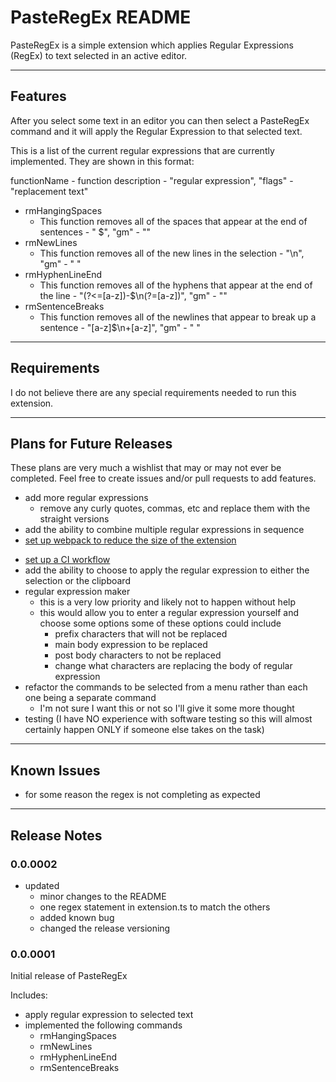 # PasteRegEx README

PasteRegEx is a simple extension which applies Regular Expressions (RegEx) to text selected in an active editor.

-----------------------------------------------------------------------------------------------------------

## Features

After you select some text in an editor you can then select a PasteRegEx command and it will apply the Regular Expression to that selected text.

This is a list of the current regular expressions that are currently implemented. They are shown in this format:

functionName - function description - "regular expression", "flags" - "replacement text"

- rmHangingSpaces
    - This function removes all of the spaces that appear at the end of sentences - " $", "gm" - ""
- rmNewLines
    - This function removes all of the new lines in the selection - "\n", "gm" - " "
- rmHyphenLineEnd
    - This function removes all of the hyphens that appear at the end of the line - "(?<=[a-z])-$\n(?=[a-z])", "gm" - ""
- rmSentenceBreaks
    - This function removes all of the newlines that appear to break up a sentence - "[a-z]$\n+[a-z]", "gm" - " "

<!-- 
\!\[feature X\]\(images/feature-x.png\)

> Tip: Many popular extensions utilize animations. This is an excellent way to show off your extension! We recommend short, focused animations that are easy to follow.
-->

-----------------------------------------------------------------------------------------------------------

## Requirements

I do not believe there are any special requirements needed to run this extension.

<!-- 
## Extension Settings

Include if your extension adds any VS Code settings through the `contributes.configuration` extension point.

For example:

This extension contributes the following settings:

* `myExtension.enable`: enable/disable this extension
* `myExtension.thing`: set to `blah` to do something
-->
-----------------------------------------------------------------------------------------------------------

## Plans for Future Releases

These plans are very much a wishlist that may or may not ever be completed. Feel free to create issues and/or pull requests to add features.

- add more regular expressions
    - remove any curly quotes, commas, etc and replace them with the straight versions
- add the ability to combine multiple regular expressions in sequence
- [set up webpack to reduce the size of the extension](https://code.visualstudio.com/api/working-with-extensions/bundling-extension)
<!-- - [publish the extension](https://code.visualstudio.com/api/working-with-extensions/publishing-extension) -->
- [set up a CI workflow](https://code.visualstudio.com/api/working-with-extensions/continuous-integration)
- add the ability to choose to apply the regular expression to either the selection or the clipboard
- regular expression maker
    - this is a very low priority and likely not to happen without help
    - this would allow you to enter a regular expression yourself and choose some options some of these options could include
        - prefix characters that will not be replaced
        - main body expression to be replaced
        - post body characters to not be replaced
        - change what characters are replacing the body of regular expression
- refactor the commands to be selected from a menu rather than each one being a separate command
    - I'm not sure I want this or not so I'll give it some more thought
- testing (I have NO experience with software testing so this will almost certainly happen ONLY if someone else takes on the task)

-----------------------------------------------------------------------------------------------------------

## Known Issues

<!-- At the moment there are no known issues -->
- for some reason the regex is not completing as expected
    <!-- - this might be an issue with the string String difference as it was working before I changed it -->

-----------------------------------------------------------------------------------------------------------

## Release Notes

### 0.0.0002

- updated
    - minor changes to the README
    - one regex statement in extension.ts to match the others
    - added known bug
    - changed the release versioning

### 0.0.0001

Initial release of PasteRegEx

Includes:

- apply regular expression to selected text
- implemented the following commands
    - rmHangingSpaces
    - rmNewLines
    - rmHyphenLineEnd
    - rmSentenceBreaks
